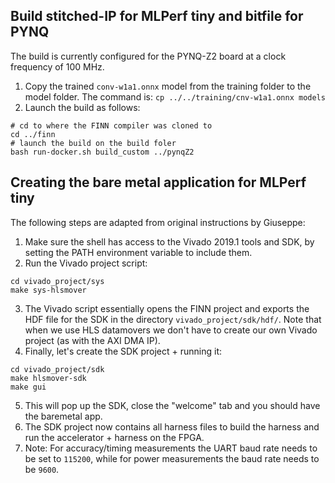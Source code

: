## Build stitched-IP for MLPerf tiny and bitfile for PYNQ

The build is currently configured for the PYNQ-Z2 board at a clock frequency of 100 MHz.

1. Copy the trained `conv-w1a1.onnx` model from the training folder to the model folder. The command is: `cp ../../training/cnv-w1a1.onnx models`
2. Launch the build as follows:
```shell
# cd to where the FINN compiler was cloned to
cd ../finn
# launch the build on the build foler
bash run-docker.sh build_custom ../pynqZ2
```

## Creating the bare metal application for MLPerf tiny
The following steps are adapted from original instructions by Giuseppe:

1. Make sure the shell has access to the Vivado 2019.1 tools and SDK, by setting the PATH environment variable to include them.
2. Run the Vivado project script: 

```shell
cd vivado_project/sys
make sys-hlsmover
```

3. The Vivado script essentially opens the FINN project and exports the HDF file for the SDK in the directory `vivado_project/sdk/hdf/`. Note that when we use HLS datamovers we don't have to create our own Vivado project (as with the AXI DMA IP).
4. Finally, let's create the SDK project + running it:
```shell
cd vivado_project/sdk
make hlsmover-sdk
make gui
```
5. This will pop up the SDK, close the "welcome" tab and you should have the baremetal app.
6. The SDK project now contains all harness files to build the harness and run the accelerator + harness on the FPGA.
7. Note: For accuracy/timing measurements the UART baud rate needs to be set to `115200`, while for power measurements the baud rate needs to be `9600`.
